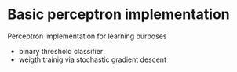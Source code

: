 # Basic perceptron implementation
Perceptron implementation for learning purposes
- binary threshold classifier 
- weigth trainig via stochastic gradient descent